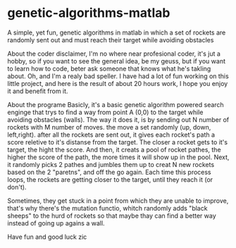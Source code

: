 # genetic-algorithms-matlab
A simple, yet fun, genetic algorithms in matlab in which a set of rockets are randomly sent out and must reach their target while avoiding obstacles

About the coder
disclaimer, I'm no where near profesional coder, it's jut a hobby, so if you want to see the general idea, be my geuss,
but if you want to learn how to code, beter ask someone that knows what he's takling about.
Oh, and I'm a realy bad speller.
I have had a lot of fun working on this little project, and here is the result of about 20 hours work,
I hope you enjoy it and benefit from it.

About the programe
Basicly, it's a basic genetic algorithm powered search enginge that trys to find a way from point A (0,0) to the target 
while avoiding obstacles (walls).
The way it does it, is by sending out N number of rockets with M number of moves. the move a set randomly (up, down, left,right).
after all the rockets are sent out, it gives each rocket's path a score reletive to it's distanse from the target.
The closer a rocket gets to it's target, the hight the score.
And then, it creats a pool of rocket pathes, the higher the score of the path, the more times it will show up in the pool.
Next, it randomly picks 2 pathes and jumbles them up to creat N new rockets based on the 2 "paretns", and off the go again.
Each time this process loops, the rockets are getting closer to the target, until they reach it (or don't).

Sometimes, they get stuck in a point from which they are unable to improve, that's why there's the mutation functio, 
whitch randomly adds "black sheeps" to the hurd of rockets so that maybe thay can find a better way instead of going up agains a wall.

Have fun and good luck
zic
